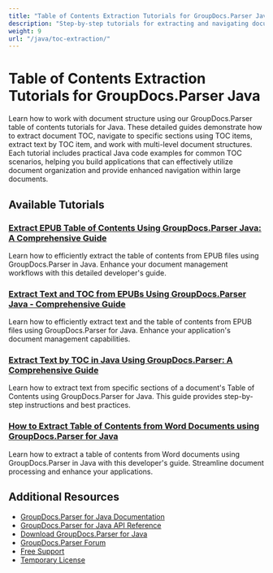 ```yaml
---
title: "Table of Contents Extraction Tutorials for GroupDocs.Parser Java"
description: "Step-by-step tutorials for extracting and navigating document table of contents using GroupDocs.Parser for Java."
weight: 9
url: "/java/toc-extraction/"
---
```


# Table of Contents Extraction Tutorials for GroupDocs.Parser Java

Learn how to work with document structure using our GroupDocs.Parser table of contents tutorials for Java. These detailed guides demonstrate how to extract document TOC, navigate to specific sections using TOC items, extract text by TOC item, and work with multi-level document structures. Each tutorial includes practical Java code examples for common TOC scenarios, helping you build applications that can effectively utilize document organization and provide enhanced navigation within large documents.

## Available Tutorials

### [Extract EPUB Table of Contents Using GroupDocs.Parser Java&#58; A Comprehensive Guide](./groupdocs-parser-java-epub-toc-extraction/)
Learn how to efficiently extract the table of contents from EPUB files using GroupDocs.Parser in Java. Enhance your document management workflows with this detailed developer's guide.

### [Extract Text and TOC from EPUBs Using GroupDocs.Parser Java - Comprehensive Guide](./groupdocs-parser-extract-epub-text-toc/)
Learn how to efficiently extract text and the table of contents from EPUB files using GroupDocs.Parser for Java. Enhance your application's document management capabilities.

### [Extract Text by TOC in Java Using GroupDocs.Parser&#58; A Comprehensive Guide](./extract-text-by-toc-groupdocs-parser-java/)
Learn how to extract text from specific sections of a document's Table of Contents using GroupDocs.Parser for Java. This guide provides step-by-step instructions and best practices.

### [How to Extract Table of Contents from Word Documents using GroupDocs.Parser for Java](./groupdocs-parser-extract-toc-word-documents-java/)
Learn how to extract a table of contents from Word documents using GroupDocs.Parser in Java with this developer's guide. Streamline document processing and enhance your applications.

## Additional Resources

- [GroupDocs.Parser for Java Documentation](https://docs.groupdocs.com/parser/java/)
- [GroupDocs.Parser for Java API Reference](https://reference.groupdocs.com/parser/java/)
- [Download GroupDocs.Parser for Java](https://releases.groupdocs.com/parser/java/)
- [GroupDocs.Parser Forum](https://forum.groupdocs.com/c/parser)
- [Free Support](https://forum.groupdocs.com/)
- [Temporary License](https://purchase.groupdocs.com/temporary-license/)
